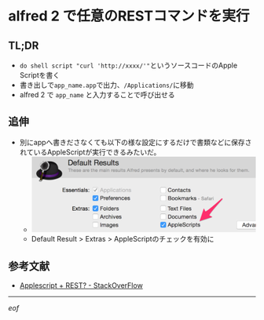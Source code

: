 # alfred 2 で任意のRESTコマンドを実行

## TL;DR
- ```do shell script "curl 'http://xxxx/'"```というソースコードのApple Scriptを書く
- 書き出しで```app_name.app```で出力、```/Applications/```に移動
- alfred 2 で ```app_name``` と入力することで呼び出せる

## 追伸
- 別にappへ書きださなくても以下の様な設定にするだけで書類などに保存されているAppleScriptが実行できるみたいだ。
  - ![Alfred_Preferences.png](Alfred_Preferences.png)
  - Default Result > Extras > AppleScriptのチェックを有効に

## 参考文献
- [Applescript + REST? - StackOverFlow](http://stackoverflow.com/questions/5998789/applescript-rest)

----

_eof_

